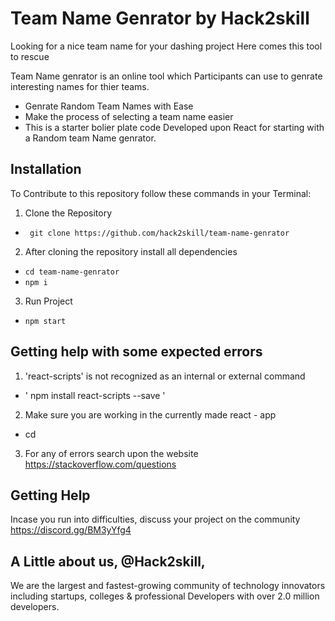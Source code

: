 # Team Name Genrator by Hack2skill
Looking for a nice team name for your dashing project 
Here comes this tool to rescue

Team Name genrator is an online tool which Participants can use to genrate interesting names for thier teams.
- Genrate Random Team Names with Ease
- Make the process of selecting a team name easier
- This is a starter bolier plate code Developed upon React for starting with a Random team Name genrator.

## Installation
To Contribute to this repository follow these commands in your Terminal:

1. Clone the Repository
- ` git clone https://github.com/hack2skill/team-name-genrator`

2. After cloning the repository install all dependencies
- `cd team-name-genrator`
- `npm i`

3. Run Project
 - `npm start`


## Getting help with some expected errors 

1. 'react-scripts' is not recognized as an internal or external command
 - ' npm install react-scripts --save '

2. Make sure you are working in the currently made react - app 
-  cd <name of the react file>

3. For any of errors search upon the website https://stackoverflow.com/questions


## Getting Help

Incase you run into difficulties, discuss your project on the community https://discord.gg/BM3yYfg4

## A Little about us, @Hack2skill, 
We are the largest and fastest-growing community of technology innovators including startups, colleges & professional Developers with over 2.0 million developers.
